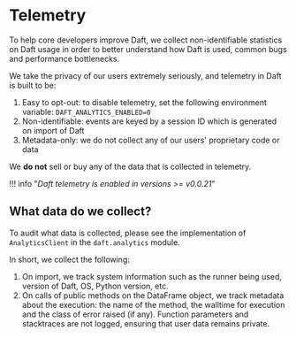 # Telemetry

To help core developers improve Daft, we collect non-identifiable statistics on Daft usage in order to better understand how Daft is used, common bugs and performance bottlenecks.

We take the privacy of our users extremely seriously, and telemetry in Daft is built to be:

1. Easy to opt-out: to disable telemetry, set the following environment variable: ``DAFT_ANALYTICS_ENABLED=0``
2. Non-identifiable: events are keyed by a session ID which is generated on import of Daft
3. Metadata-only: we do not collect any of our users' proprietary code or data

We **do not** sell or buy any of the data that is collected in telemetry.

!!! info "*Daft telemetry is enabled in versions >= v0.0.21*"

## What data do we collect?

To audit what data is collected, please see the implementation of ``AnalyticsClient`` in the ``daft.analytics`` module.

In short, we collect the following:

1. On import, we track system information such as the runner being used, version of Daft, OS, Python version, etc.
2. On calls of public methods on the DataFrame object, we track metadata about the execution: the name of the method, the walltime for execution and the class of error raised (if any). Function parameters and stacktraces are not logged, ensuring that user data remains private.